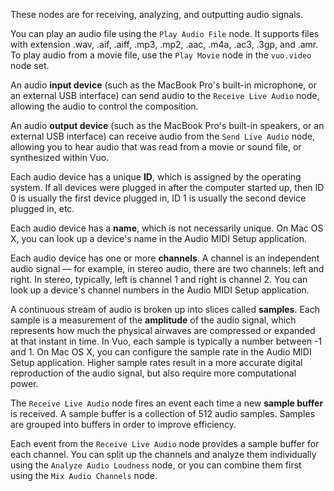 These nodes are for receiving, analyzing, and outputting audio signals.

You can play an audio file using the `Play Audio File` node. It supports files with extension .wav, .aif, .aiff, .mp3, .mp2, .aac, .m4a, .ac3, .3gp, and .amr. To play audio from a movie file, use the `Play Movie` node in the `vuo.video` node set.

An audio **input device** (such as the MacBook Pro's built-in microphone, or an external USB interface) can send audio to the `Receive Live Audio` node, allowing the audio to control the composition. 

An audio **output device** (such as the MacBook Pro's built-in speakers, or an external USB interface) can receive audio from the `Send Live Audio` node, allowing you to hear audio that was read from a movie or sound file, or synthesized within Vuo. 

Each audio device has a unique **ID**, which is assigned by the operating system. If all devices were plugged in after the computer started up, then ID 0 is usually the first device plugged in, ID 1 is usually the second device plugged in, etc. 

Each audio device has a **name**, which is not necessarily unique. On Mac OS X, you can look up a device's name in the Audio MIDI Setup application. 

Each audio device has one or more **channels**.  A channel is an independent audio signal — for example, in stereo audio, there are two channels: left and right. In stereo, typically, left is channel 1 and right is channel 2. You can look up a device's channel numbers in the Audio MIDI Setup application. 

A continuous stream of audio is broken up into slices called **samples**.  Each sample is a measurement of the **amplitude** of the audio signal, which represents how much the physical airwaves are compressed or expanded at that instant in time.  In Vuo, each sample is typically a number between -1 and 1.  On Mac OS X, you can configure the sample rate in the Audio MIDI Setup application.  Higher sample rates result in a more accurate digital reproduction of the audio signal, but also require more computational power.

The `Receive Live Audio` node fires an event each time a new **sample buffer** is received.  A sample buffer is a collection of 512 audio samples.  Samples are grouped into buffers in order to improve efficiency.

Each event from the `Receive Live Audio` node provides a sample buffer for each channel.  You can split up the channels and analyze them individually using the `Analyze Audio Loudness` node, or you can combine them first using the `Mix Audio Channels` node.
